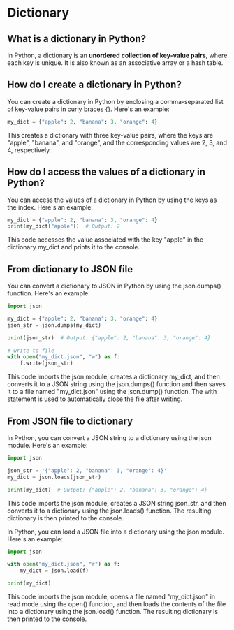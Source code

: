 # Dictionary

## What is a dictionary in Python?

In Python, a dictionary is an **unordered collection of key-value pairs**, where each key is unique. It is also known as an associative array or a hash table.

## How do I create a dictionary in Python?

You can create a dictionary in Python by enclosing a comma-separated list of key-value pairs in curly braces {}. Here's an example:

``` python
my_dict = {"apple": 2, "banana": 3, "orange": 4}
```

This creates a dictionary with three key-value pairs, where the keys are "apple", "banana", and "orange", and the corresponding values are 2, 3, and 4, respectively.

## How do I access the values of a dictionary in Python?

You can access the values of a dictionary in Python by using the keys as the index. Here's an example:

``` python
my_dict = {"apple": 2, "banana": 3, "orange": 4}
print(my_dict["apple"])  # Output: 2
```

This code accesses the value associated with the key "apple" in the dictionary my_dict and prints it to the console.

## From dictionary to JSON file

You can convert a dictionary to JSON in Python by using the json.dumps() function. Here's an example:

``` python
import json

my_dict = {"apple": 2, "banana": 3, "orange": 4}
json_str = json.dumps(my_dict)

print(json_str)  # Output: {"apple": 2, "banana": 3, "orange": 4}

# write to file
with open("my_dict.json", "w") as f:
    f.write(json_str)

```

This code imports the json module, creates a dictionary my_dict, and then converts it to a JSON string using the json.dumps() function and then saves it to a file named "my_dict.json" using the json.dump() function. The with statement is used to automatically close the file after writing.

## From JSON file to dictionary

In Python, you can convert a JSON string to a dictionary using the json module. Here's an example:

``` python
import json

json_str = '{"apple": 2, "banana": 3, "orange": 4}'
my_dict = json.loads(json_str)

print(my_dict)  # Output: {"apple": 2, "banana": 3, "orange": 4}
```

This code imports the json module, creates a JSON string json_str, and then converts it to a dictionary using the json.loads() function. The resulting dictionary is then printed to the console.

In Python, you can load a JSON file into a dictionary using the json module. Here's an example:

``` python
import json

with open("my_dict.json", "r") as f:
    my_dict = json.load(f)

print(my_dict)
```

This code imports the json module, opens a file named "my_dict.json" in read mode using the open() function, and then loads the contents of the file into a dictionary using the json.load() function. The resulting dictionary is then printed to the console.
